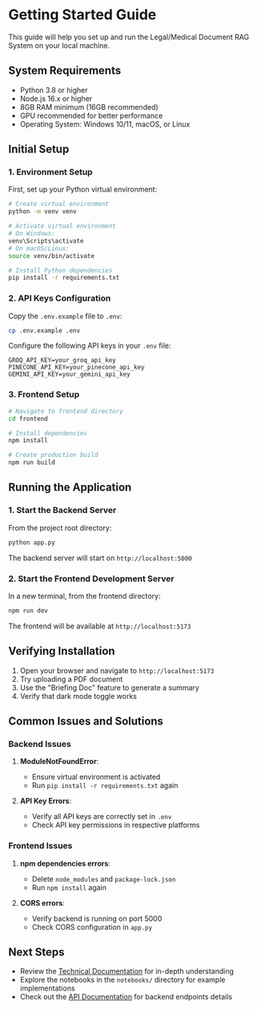 # Getting Started Guide

This guide will help you set up and run the Legal/Medical Document RAG System on your local machine.

## System Requirements

- Python 3.8 or higher
- Node.js 16.x or higher
- 8GB RAM minimum (16GB recommended)
- GPU recommended for better performance
- Operating System: Windows 10/11, macOS, or Linux

## Initial Setup

### 1. Environment Setup

First, set up your Python virtual environment:

```bash
# Create virtual environment
python -m venv venv

# Activate virtual environment
# On Windows:
venv\Scripts\activate
# On macOS/Linux:
source venv/bin/activate

# Install Python dependencies
pip install -r requirements.txt
```

### 2. API Keys Configuration

Copy the `.env.example` file to `.env`:

```bash
cp .env.example .env
```

Configure the following API keys in your `.env` file:

```plaintext
GROQ_API_KEY=your_groq_api_key
PINECONE_API_KEY=your_pinecone_api_key
GEMINI_API_KEY=your_gemini_api_key
```

### 3. Frontend Setup

```bash
# Navigate to frontend directory
cd frontend

# Install dependencies
npm install

# Create production build
npm run build
```

## Running the Application

### 1. Start the Backend Server

From the project root directory:

```bash
python app.py
```

The backend server will start on `http://localhost:5000`

### 2. Start the Frontend Development Server

In a new terminal, from the frontend directory:

```bash
npm run dev
```

The frontend will be available at `http://localhost:5173`

## Verifying Installation

1. Open your browser and navigate to `http://localhost:5173`
2. Try uploading a PDF document
3. Use the "Briefing Doc" feature to generate a summary
4. Verify that dark mode toggle works

## Common Issues and Solutions

### Backend Issues

1. **ModuleNotFoundError**:
   - Ensure virtual environment is activated
   - Run `pip install -r requirements.txt` again

2. **API Key Errors**:
   - Verify all API keys are correctly set in `.env`
   - Check API key permissions in respective platforms

### Frontend Issues

1. **npm dependencies errors**:
   - Delete `node_modules` and `package-lock.json`
   - Run `npm install` again

2. **CORS errors**:
   - Verify backend is running on port 5000
   - Check CORS configuration in `app.py`

## Next Steps

- Review the [Technical Documentation](technical.md) for in-depth understanding
- Explore the notebooks in the `notebooks/` directory for example implementations
- Check out the [API Documentation](api.md) for backend endpoints details